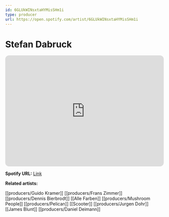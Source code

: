 ```yaml
---
id: 6GLUkWINsxtaHYMisSHm1i
type: producer
url: https://open.spotify.com/artist/6GLUkWINsxtaHYMisSHm1i
---
```

# Stefan Dabruck

<iframe style="border-radius:12px" src="https://open.spotify.com/embed/artist/6GLUkWINsxtaHYMisSHm1i" width="100%" height="352" frameBorder="0" allowfullscreen="" allow="autoplay; clipboard-write; encrypted-media; fullscreen; picture-in-picture" loading="lazy"></iframe>

**Spotify URL:** [Link](https://open.spotify.com/artist/6GLUkWINsxtaHYMisSHm1i)

**Related artists:**

[[producers/Guido Kramer]]
[[producers/Frans Zimmer]]
[[producers/Dennis Bierbrodt]]
[[Alle Farben]]
[[producers/Mushroom People]]
[[producers/Pelican]]
[[Scooter]]
[[producers/Jurgen Dohr]]
[[James Blunt]]
[[producers/Daniel Deimann]]
